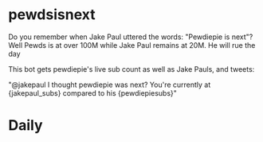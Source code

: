 # pewdsisnext
Do you remember when Jake Paul uttered the words: "Pewdiepie is next"? Well Pewds is at over 100M while Jake Paul remains at 20M. He will rue the day

This bot gets pewdiepie's live sub count as well as Jake Pauls, and tweets:

"@jakepaul I thought pewdiepie was next? You're currently at {jakepaul_subs} compared to his {pewdiepiesubs}"

# Daily